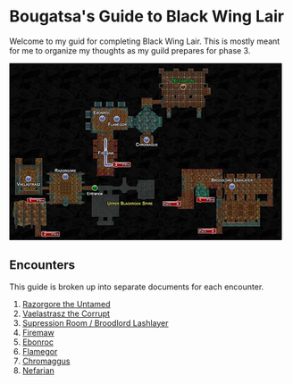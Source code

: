 # Bougatsa's Guide to Black Wing Lair

Welcome to my guid for completing Black Wing Lair. This is
mostly meant for me to organize my thoughts as my guild prepares for phase 3.

![map](./images/bwl-map.jpg)

## Encounters

This guide is broken up into separate documents for each encounter.

1. [Razorgore the Untamed](./razorgore)
1. [Vaelastrasz the Corrupt](./vaelastrasz)
1. [Supression Room / Broodlord Lashlayer](./bloodlord)
1. [Firemaw](./firemaw)
1. [Ebonroc](./ebonroc)
1. [Flamegor](./flamegor)
1. [Chromaggus](./chromaggus)
1. [Nefarian](./nefarian)
